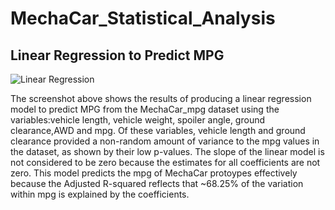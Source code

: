 # MechaCar_Statistical_Analysis
## Linear Regression to Predict MPG
![Linear Regression](https://user-images.githubusercontent.com/85076259/134822323-afcad568-3037-42d8-b452-83caa8e18803.PNG)

The screenshot above shows the results of producing a linear regression model to predict MPG from the MechaCar_mpg dataset using the variables:vehicle length, vehicle weight, spoiler angle, ground clearance,AWD and mpg. Of these variables, vehicle length and ground clearance provided a non-random amount of variance to the mpg values in the dataset, as shown by their low p-values. The slope of the linear model is not considered to be zero because the estimates for all coefficients are not zero. This model predicts the mpg of MechaCar protoypes effectively because the Adjusted R-squared reflects that ~68.25% of the variation within mpg is explained by the coefficients.
